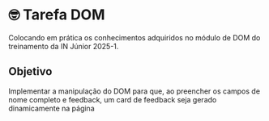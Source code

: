 # 🤓 Tarefa DOM
Colocando em prática os conhecimentos adquiridos no módulo de DOM do treinamento da IN Júnior 2025-1.

## Objetivo  
Implementar a manipulação do DOM para que, ao preencher os campos de nome completo e feedback, um card de feedback seja gerado dinamicamente na página

